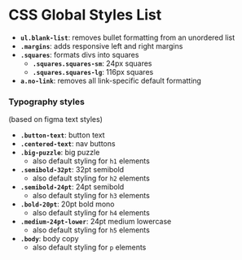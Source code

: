 # CSS Global Styles List
- **`ul.blank-list`**: removes bullet formatting from an unordered list
- **`.margins`**: adds responsive left and right margins
- **`.squares`**: formats divs into squares
    - **`.squares.squares-sm`**: 24px squares
    - **`.squares.squares-lg`**: 116px squares
- **`a.no-link`**: removes all link-specific default formatting

### Typography styles
(based on figma text styles)
- **`.button-text`**: button text
- **`.centered-text`**: nav buttons
- **`.big-puzzle`**: big puzzle
    - also default styling for `h1` elements
- **`.semibold-32pt`**: 32pt semibold
    - also default styling for `h2` elements
- **`.semibold-24pt`**: 24pt semibold
    - also default styling for `h3` elements
- **`.bold-20pt`**: 20pt bold mono
    - also default styling for `h4` elements
- **`.medium-24pt-lower`**: 24pt medium lowercase
    - also default styling for `h5` elements
- **`.body`**: body copy
    - also default styling for `p` elements